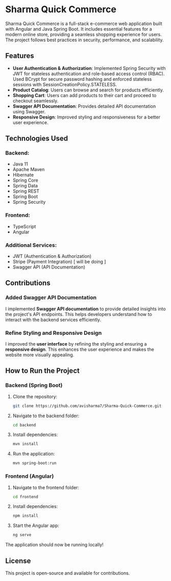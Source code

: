 # Sharma Quick Commerce

Sharma Quick Commerce is a full-stack e-commerce web application built with Angular and Java Spring Boot. It includes essential features for a modern online store, providing a seamless shopping experience for users. The project follows best practices in security, performance, and scalability.

## Features

- **User Authentication & Authorization**: Implemented Spring Security with JWT for stateless authentication and role-based access control (RBAC). Used BCrypt for secure password hashing and enforced stateless sessions with SessionCreationPolicy.STATELESS.
- **Product Catalog**: Users can browse and search for products efficiently.
- **Shopping Cart**: Users can add products to their cart and proceed to checkout seamlessly.
- **Swagger API Documentation**: Provides detailed API documentation using Swagger.
- **Responsive Design**: Improved styling and responsiveness for a better user experience.

## Technologies Used

### Backend:
- Java 11
- Apache Maven
- Hibernate
- Spring Core
- Spring Data
- Spring REST
- Spring Boot
- Spring Security

### Frontend:
- TypeScript
- Angular

### Additional Services:
- JWT (Authentication & Authorization)
- Stripe (Payment Integration) [ will be doing ]
- Swagger API (API Documentation)

## Contributions

### Added Swagger API Documentation
I implemented **Swagger API documentation** to provide detailed insights into the project's API endpoints. This helps developers understand how to interact with the backend services efficiently.

### Refine Styling and Responsive Design
I improved the **user interface** by refining the styling and ensuring a **responsive design**. This enhances the user experience and makes the website more visually appealing.

## How to Run the Project

### Backend (Spring Boot)
1. Clone the repository:
   ```sh
   git clone https://github.com/avisharma7/Sharma-Quick-Commerce.git
   ```
2. Navigate to the backend folder:
   ```sh
   cd backend
   ```
3. Install dependencies:
   ```sh
   mvn install
   ```
4. Run the application:
   ```sh
   mvn spring-boot:run
   ```

### Frontend (Angular)
1. Navigate to the frontend folder:
   ```sh
   cd frontend
   ```
2. Install dependencies:
   ```sh
   npm install
   ```
3. Start the Angular app:
   ```sh
   ng serve
   ```

The application should now be running locally!

## License
This project is open-source and available for contributions.



